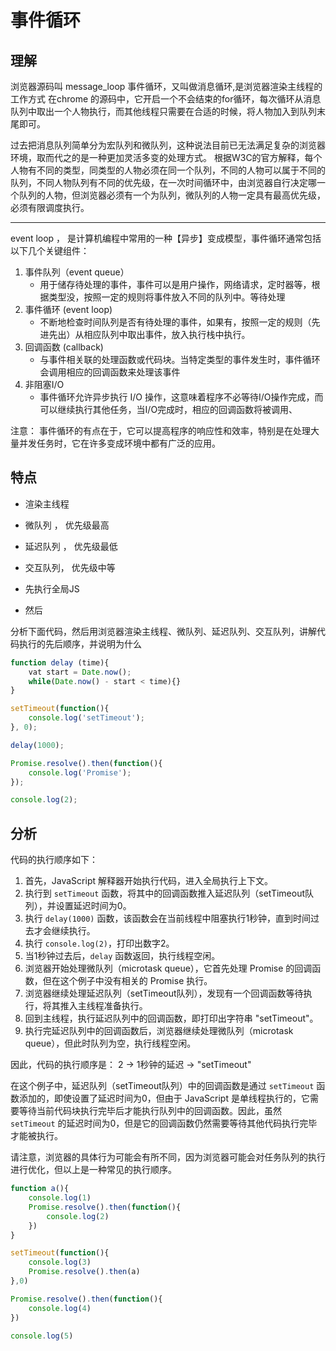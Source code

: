 # 事件循环

## 理解
浏览器源码叫 message_loop
事件循环，又叫做消息循环,是浏览器渲染主线程的工作方式
在chrome 的源码中，它开启一个不会结束的for循环，每次循环从消息队列中取出一个人物执行，而其他线程只需要在合适的时候，将人物加入到队列末尾即可。

过去把消息队列简单分为宏队列和微队列，这种说法目前已无法满足复杂的浏览器环境，取而代之的是一种更加灵活多变的处理方式。
根据W3C的官方解释，每个人物有不同的类型，同类型的人物必须在同一个队列，不同的人物可以属于不同的队列，不同人物队列有不同的优先级，在一次时间循环中，由浏览器自行决定哪一个队列的人物，但浏览器必须有一个为队列，微队列的人物一定具有最高优先级，必须有限调度执行。


---

event loop ， 是计算机编程中常用的一种【异步】变成模型，事件循环通常包括以下几个关键组件：
1. 事件队列（event queue）
    - 用于储存待处理的事件，事件可以是用户操作，网络请求，定时器等，根据类型没，按照一定的规则将事件放入不同的队列中。等待处理
2. 事件循环 (event loop)
    - 不断地检查时间队列是否有待处理的事件，如果有，按照一定的规则（先进先出）从相应队列中取出事件，放入执行栈中执行。
3. 回调函数 (callback)
    - 与事件相关联的处理函数或代码块。当特定类型的事件发生时，事件循环会调用相应的回调函数来处理该事件
4. 非阻塞I/O
    - 事件循环允许异步执行 I/O 操作，这意味着程序不必等待I/O操作完成，而可以继续执行其他任务，当I/O完成时，相应的回调函数将被调用、

注意： 事件循环的有点在于，它可以提高程序的响应性和效率，特别是在处理大量并发任务时，它在许多变成环境中都有广泛的应用。


## 特点 
* 渲染主线程

* 微队列 ， 优先级最高
* 延迟队列 ， 优先级最低
* 交互队列， 优先级中等

* 先执行全局JS
* 然后 

分析下面代码，然后用浏览器渲染主线程、微队列、延迟队列、交互队列，讲解代码执行的先后顺序，并说明为什么
``` javascript
function delay (time){
    vat start = Date.now();
    while(Date.now() - start < time){}
}

setTimeout(function(){
    console.log('setTimeout');
}, 0);

delay(1000);

Promise.resolve().then(function(){
    console.log('Promise');
});

console.log(2);
```


 

## 分析

代码的执行顺序如下：

1. 首先，JavaScript 解释器开始执行代码，进入全局执行上下文。
2. 执行到 `setTimeout` 函数，将其中的回调函数推入延迟队列（setTimeout队列），并设置延迟时间为0。
3. 执行 `delay(1000)` 函数，该函数会在当前线程中阻塞执行1秒钟，直到时间过去才会继续执行。
4. 执行 `console.log(2)`，打印出数字2。
5. 当1秒钟过去后，`delay` 函数返回，执行线程空闲。
6. 浏览器开始处理微队列（microtask queue），它首先处理 Promise 的回调函数，但在这个例子中没有相关的 Promise 执行。
7. 浏览器继续处理延迟队列（setTimeout队列），发现有一个回调函数等待执行，将其推入主线程准备执行。
8. 回到主线程，执行延迟队列中的回调函数，即打印出字符串 "setTimeout"。
9. 执行完延迟队列中的回调函数后，浏览器继续处理微队列（microtask queue），但此时队列为空，执行线程空闲。

因此，代码的执行顺序是：
2 -> 1秒钟的延迟 -> "setTimeout"

在这个例子中，延迟队列（setTimeout队列）中的回调函数是通过 `setTimeout` 函数添加的，即使设置了延迟时间为0，但由于 JavaScript 是单线程执行的，它需要等待当前代码块执行完毕后才能执行队列中的回调函数。因此，虽然 `setTimeout` 的延迟时间为0，但是它的回调函数仍然需要等待其他代码执行完毕才能被执行。

请注意，浏览器的具体行为可能会有所不同，因为浏览器可能会对任务队列的执行进行优化，但以上是一种常见的执行顺序。



``` javascript
function a(){
    console.log(1)
    Promise.resolve().then(function(){
        console.log(2)
    })
}

setTimeout(function(){
    console.log(3)
    Promise.resolve().then(a)
},0)

Promise.resolve().then(function(){
    console.log(4)
})

console.log(5) 

```




